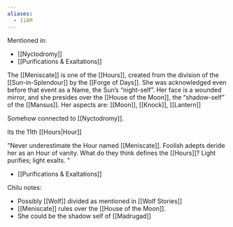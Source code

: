 ```yaml
---
aliases:
  - 11AM
---
```

Mentioned in:
- [[Nyctodromy]]
- [[Purifications & Exaltations]]

The [[Meniscate]] is one of the [[Hours]], created from the division of the [[Sun-in-Splendour]] by the [[Forge of Days]]. She was acknowledged even before that event as a Name, the Sun’s “night-self”. Her face is a wounded mirror, and she presides over the [[House of the Moon]], the “shadow-self” of the [[Mansus]]. Her aspects are: [[Moon]], [[Knock]], [[Lantern]]

Somehow connected to [[Nyctodromy]].

its the 11th [[Hours|Hour]]

"Never underestimate the Hour named [[Meniscate]]. Foolish adepts deride her as an Hour of vanity. What do they think defines the [[Hours]]? Light purifies; light exalts. "
- [[Purifications & Exaltations]]


Chilu notes:
- Possibly [[Wolf]] divided as mentioned in [[Wolf Stories]]
- [[Meniscate]] rules over the [[House of the Moon]].
- She could be the shadow self of [[Madrugad]]